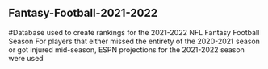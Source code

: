 ## Fantasy-Football-2021-2022
#Database used to create rankings for the 2021-2022 NFL Fantasy Football Season
For players that either missed the entirety of the 2020-2021 season or got injured mid-season, ESPN projections for the 2021-2022 season were used
